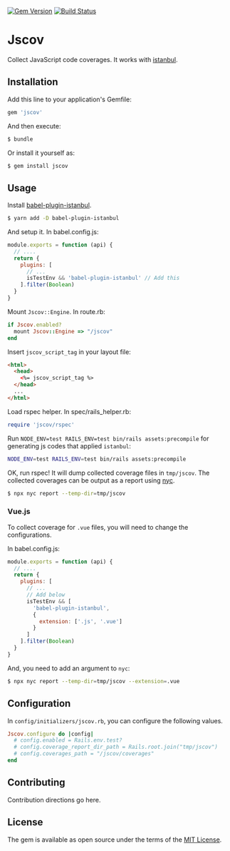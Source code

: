 [![Gem Version](https://badge.fury.io/rb/jscov.svg)](http://badge.fury.io/rb/jscov)
[![Build Status](https://travis-ci.org/kzkn/jscov.svg?branch=master)](https://travis-ci.org/kzkn/jscov)

# Jscov

Collect JavaScript code coverages. It works with [istanbul](https://istanbul.js.org/).

## Installation
Add this line to your application's Gemfile:

```ruby
gem 'jscov'
```

And then execute:
```bash
$ bundle
```

Or install it yourself as:
```bash
$ gem install jscov
```

## Usage

Install [babel-plugin-istanbul](https://github.com/istanbuljs/babel-plugin-istanbul).

```bash
$ yarn add -D babel-plugin-istanbul
```

And setup it. In babel.config.js:

```js
module.exports = function (api) {
  // ....
  return {
    plugins: [
      // ...
      isTestEnv && 'babel-plugin-istanbul' // Add this
    ].filter(Boolean)
  }
}
```

Mount `Jscov::Engine`. In route.rb:

```ruby
if Jscov.enabled?
  mount Jscov::Engine => "/jscov"
end
```

Insert `jscov_script_tag` in your layout file:

```html
<html>
  <head>
    <%= jscov_script_tag %>
  </head>
  ...
</html>
```

Load rspec helper. In spec/rails_helper.rb:

```ruby
require 'jscov/rspec'
```

Run `NODE_ENV=test RAILS_ENV=test bin/rails assets:precompile` for generating js codes that applied `istanbul`:

```bash
NODE_ENV=test RAILS_ENV=test bin/rails assets:precompile
```

OK, run rspec! It will dump collected coverage files in `tmp/jscov`.
The collected coverages can be output as a report using [nyc](https://github.com/istanbuljs/nyc).

```bash
$ npx nyc report --temp-dir=tmp/jscov
```

### Vue.js

To collect coverage for `.vue` files, you will need to change the configurations.

In babel.config.js:

```js
module.exports = function (api) {
  // ....
  return {
    plugins: [
      // ...
      // Add below
      isTestEnv && [
        'babel-plugin-istanbul',
        {
          extension: ['.js', '.vue']
        }
      ]
    ].filter(Boolean)
  }
}
```

And, you need to add an argument to `nyc`:

```bash
$ npx nyc report --temp-dir=tmp/jscov --extension=.vue
```

## Configuration

In `config/initializers/jscov.rb`, you can configure the following values.

```ruby
Jscov.configure do |config|
  # config.enabled = Rails.env.test?
  # config.coverage_report_dir_path = Rails.root.join("tmp/jscov")
  # config.coverages_path = "/jscov/coverages"
end
```

## Contributing
Contribution directions go here.

## License
The gem is available as open source under the terms of the [MIT License](https://opensource.org/licenses/MIT).
